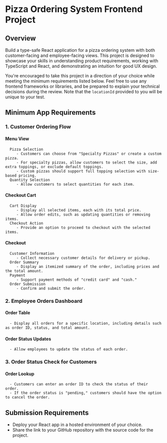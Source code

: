# Pizza Ordering System Frontend Project

## Overview
Build a type-safe React application for a pizza ordering system with both customer-facing and employee-facing views. This project is designed to showcase your skills in understanding product requirements, working with TypeScript and React, and demonstrating an intuition for good UX design.

You're encouraged to take this project in a direction of your choice while meeting the minimum requirements listed below. Feel free to use any frontend frameworks or libraries, and be prepared to explain your technical decisions during the review. Note that the `locationId` provided to you will be unique to your test.

## Minimum App Requirements

### 1. Customer Ordering Flow
   #### Menu View
      Pizza Selection
         - Customers can choose from "Specialty Pizzas" or create a custom pizza.
         - For specialty pizzas, allow customers to select the size, add extra toppings, or exclude default toppings.
         - Custom pizzas should support full topping selection with size-based pricing.
      Quantity Selection
         - Allow customers to select quantities for each item.
   #### Checkout Cart
      Cart Display
         - Display all selected items, each with its total price.
         - Allow order edits, such as updating quantities or removing items.
      Checkout Action
         - Provide an option to proceed to checkout with the selected items.
   #### Checkout
      Customer Information
         - Collect necessary customer details for delivery or pickup.
      Order Summary
         - Display an itemized summary of the order, including prices and the total amount.
      Payment
         - Support payment methods of "credit card" and "cash."
      Order Submission
         - Confirm and submit the order.

### 2. Employee Orders Dashboard
   #### Order Table
      - Display all orders for a specific location, including details such as order ID, status, and total amount.
   #### Order Status Updates
      - Allow employees to update the status of each order.

### 3. Order Status Check for Customers
   #### Order Lookup
      - Customers can enter an order ID to check the status of their order.
      - If the order status is "pending," customers should have the option to cancel the order.

## Submission Requirements
- Deploy your React app in a hosted environment of your choice.
- Share the link to your GitHub repository with the source code for the project.